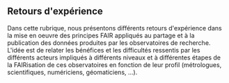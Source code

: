 ## Retours d'expérience

Dans cette rubrique, nous présentons différents retours d'expérience dans la mise en oeuvre des principes FAIR appliqués au partage et à la publication des données produites par les observatoires de recherche.  L'idée est de relater les bénéfices et les difficultés ressentis par les différents acteurs impliqués à différents niveaux et à différentes étapes de la FAIRisation de ces observatoires en fonction de leur profil (métrologues, scientifiques, numériciens, géomaticiens, ...).
